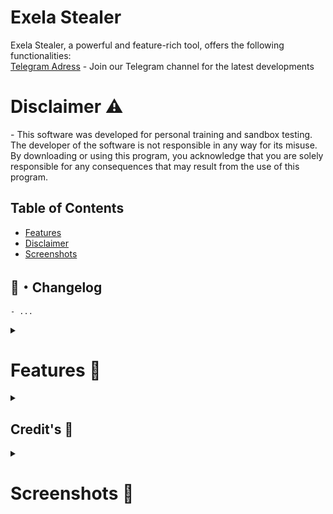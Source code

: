 <!DOCTYPE html>
<html lang="en">
<head>
  <meta charset="UTF-8">
  <meta name="viewport" content="width=device-width, initial-scale=1.0">
<head>

<!-- Content -->
<h1 id="exela-stealer">Exela Stealer</h1>
<p>Exela Stealer, a powerful and feature-rich tool, offers the following functionalities:<br>
   <a href="https://t.me/ExelaStealer">Telegram Adress</a> - Join our Telegram channel for the latest developments
</p>

<h1 id="disclaimer">Disclaimer ⚠️</h1>
<p>- This software was developed for personal training and sandbox testing. The developer of the software is not responsible in any way for its misuse. By downloading or using this program, you acknowledge that you are solely responsible for any consequences that may result from the use of this program.</p>

<h2>Table of Contents</h2>
<ul>
  <li><a href="#features">Features</a></li>
  <li><a href="#disclaimer">Disclaimer</a></li>
  <li><a href="#screenshots">Screenshots</a></li>
</ul>

## <a id="Changelog"></a>📝・Changelog
```
- ...
```

<details>
  <summary><h1>Features 🚀</h1></summary> 
  
```
> Computer Stealer
- Fake Error
- System Info Stealer
- Ntework Informations
- Last Clipboard Text
- Process Stealer
- Create Mutex (Anti Spam)
- Capture Screenshot
- WiFi Stealer.

> Browser Stealer
- Mozilla, Brave, Edge, Google, Opera(GX).
- Password Stealer, Credit Card, Cookie, AutoFill, Bookmark, History, Downloads.
- Wallets Extentions.

> Game Sessions
- Uplay Session Stealer
- Epic Session Stealer
- Growtopia Session Stealer
- Riot Games Session Stealer & Validator
- Steam Session Stealer & Validator
- Roblox Session Stealer & Validator

> Social Medias Stealer
- Telegram Session Stealer
- Instagram Session Stealer & Validator
- Twitter Session Stealer & Validator
- Tiktok Session Stealer & Validator
- Twitch Session Stealer & Validator
- Spotify Session Stealer & Validator
- Reddit Session Stealer & Validator
- Discord Token Stealer

> Cryptocurrency Stealer
- Crypto & Wallet Stealer
- Clipper ? (Soon)
```

</details>


<details>
  <summary><h2 id="notes">Credit's 📢</h2></summary> 

<p>- If you have any issues or need support with this project, you can contact me via <a href="https://t.me/quicaxd">Telegram</a>:speech_balloon:</p>
</details>

<details>
  <summary><h1 id="screenshots">Screenshots 📸</h1></summary> 

<img src="https://i.hizliresim.com/tlw310u.png" alt="Application Screenshot">
</details>

